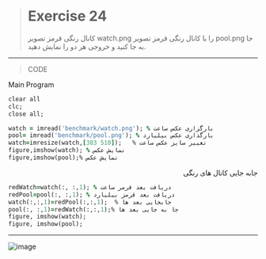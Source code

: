 
> # Exercise 24
>کانال رنگی قرمز تصویر watch.png را با کانال رنگی قرمز تصویر pool.png جا به جا کنید و خروجی هر دو را نمایش دهید.
***
>CODE

Main Program
```ruby
clear all
clc;
close all;

watch = imread('benchmark/watch.png'); % بارگزاری عکس ساعت
pool= imread('benchmark/pool.png'); % بارگذاری عکس بیلیارد
watch=imresize(watch,[383 510]);   % تغییر سایز عکس ساعت
figure,imshow(watch); % نمایش عکس
figure,imshow(pool);% نمایش عکس
```
 <div dir="rtl">
جابه جایی کانال های رنگی
 </div>
 
```ruby
redWatch=watch(:, :,1); % دریافت بعد قرمر ساعت
redPool=pool(:, :,1); % دریافت بعد قرمز بیلیارد
watch(:,:,1)=redPool(:,:,1);  % جابجایی بعد ها      
pool(:, :,1)=redWatch(:,:,1);% جا به جایی بعد ها
figure, imshow(watch);             
figure, imshow(pool);
```
****
![image](https://user-images.githubusercontent.com/48456571/116563033-ecacf800-a918-11eb-878d-b6b676753e86.png)

